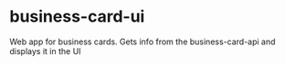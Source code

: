 # business-card-ui
Web app for business cards. Gets info from the business-card-api and displays it in the UI
